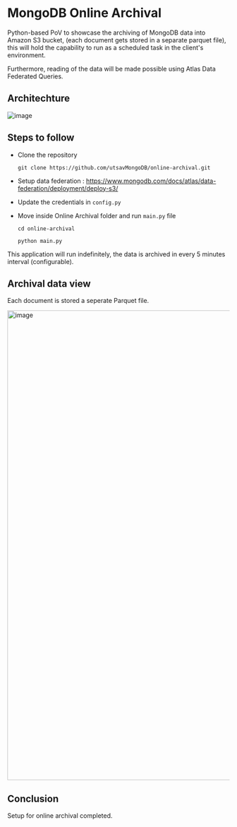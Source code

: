 # MongoDB Online Archival 

Python-based PoV to showcase the archiving of MongoDB data into Amazon S3 bucket, (each document gets stored in a separate parquet file), this will hold the capability to run as a scheduled task in the client's environment. 

Furthermore, reading of the data will be made possible using Atlas Data Federated Queries. 

## Architechture
![image](https://user-images.githubusercontent.com/114057324/224238287-5778fe25-ed40-4a70-a8bf-70b3e085f624.png)


## Steps to follow

- Clone the repository

  ```git clone https://github.com/utsavMongoDB/online-archival.git``` 
  
- Setup data federation : https://www.mongodb.com/docs/atlas/data-federation/deployment/deploy-s3/
- Update the credentials in ```config.py```

- Move inside Online Archival folder and run ```main.py``` file 
  
  ```cd online-archival```

  ```python main.py```

 
 This application will run indefinitely, the data is archived in every 5 minutes interval (configurable).  



## Archival data view

Each document is stored a seperate Parquet file. 

<img width="1064" alt="image" src="https://user-images.githubusercontent.com/114057324/224242040-1dfcfec3-c78b-46b5-835b-16180e121941.png">


## Conclusion

Setup for online archival completed.
